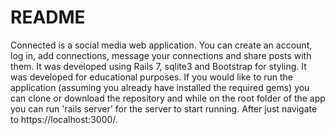 # README

Connected is a social media web application. You can create an account, log in, add connections, message your connections and share posts with them. It was developed using Rails 7, sqlite3 and Bootstrap for styling.
It was developed for educational purposes.
If you would like to run the application (assuming you already have installed the required gems) you can clone or download the repository and while on the root folder of the app you can run 'rails server' for the server to start running. After just navigate to https://localhost:3000/.

